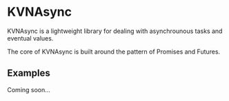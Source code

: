 # KVNAsync

KVNAsync is a lightweight library for dealing with asynchrounous tasks and eventual values.

The core of KVNAsync is built around the pattern of Promises and Futures.

## Examples

Coming soon…
